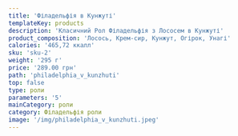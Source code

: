 ```yaml
---
title: 'Філадельфія в Кунжуті'
templateKey: products
description: 'Класичний Рол Філадельфія з Лососем в Кунжуті'
product_composition: 'Лосось, Крем-сир, Кунжут, Огірок, Унагі'
calories: '465,72 ккалл'
sku: 'sku-2'
weight: '295 г'
price: '289.00 грн'
path: 'philadelphia_v_kunzhuti'
top: false
type: роли
parameters: '5'
mainCategory: роли
category: Філадельфія роли
image: '/img/philadelphia_v_kunzhuti.jpeg'
---
```

